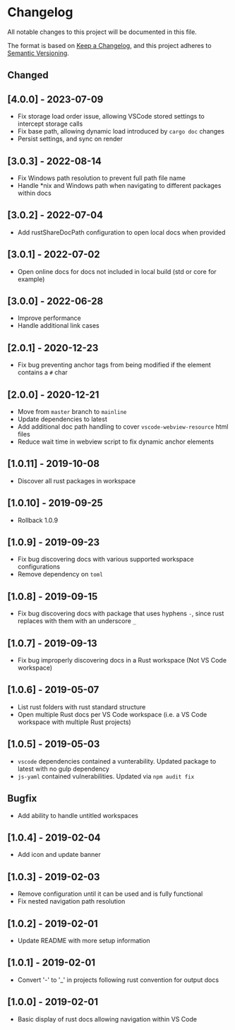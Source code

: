 # Changelog

All notable changes to this project will be documented in this file.

The format is based on [Keep a Changelog](https://keepachangelog.com/en/1.0.0/),
and this project adheres to [Semantic Versioning](https://semver.org/spec/v2.0.0.html).

## Changed

## [4.0.0] - 2023-07-09

- Fix storage load order issue, allowing VSCode stored settings to intercept storage calls
- Fix base path, allowing dynamic load introduced by `cargo doc` changes
- Persist settings, and sync on render

## [3.0.3] - 2022-08-14

- Fix Windows path resolution to prevent full path file name
- Handle *nix and Windows path when navigating to different packages within docs

## [3.0.2] - 2022-07-04

- Add rustShareDocPath configuration to open local docs when provided

## [3.0.1] - 2022-07-02

- Open online docs for docs not included in local build (std or core for example)

## [3.0.0] - 2022-06-28

- Improve performance
- Handle additional link cases

## [2.0.1] - 2020-12-23

- Fix bug preventing anchor tags from being modified if the element contains a `#` char

## [2.0.0] - 2020-12-21

- Move from `master` branch to `mainline`
- Update dependencies to latest
- Add additional doc path handling to cover `vscode-webview-resource` html files
- Reduce wait time in webview script to fix dynamic anchor elements

## [1.0.11] - 2019-10-08

- Discover all rust packages in workspace

## [1.0.10] - 2019-09-25

- Rollback 1.0.9

## [1.0.9] - 2019-09-23

- Fix bug discovering docs with various supported workspace configurations
- Remove dependency on `toml`

## [1.0.8] - 2019-09-15

- Fix bug discovering docs with package that uses hyphens `-`, since rust replaces with them with an underscore `_`

## [1.0.7] - 2019-09-13

- Fix bug improperly discovering docs in a Rust workspace (Not VS Code workspace)

## [1.0.6] - 2019-05-07

- List rust folders with rust standard structure
- Open multiple Rust docs per VS Code workspace (i.e. a VS Code workspace with multiple Rust projects)

## [1.0.5] - 2019-05-03

- `vscode` dependencies contained a vunterability. Updated package to latest with no gulp dependency
- `js-yaml` contained vulnerabilities. Updated via `npm audit fix`

## Bugfix

- Add ability to handle untitled workspaces

## [1.0.4] - 2019-02-04

- Add icon and update banner

## [1.0.3] - 2019-02-03

- Remove configuration until it can be used and is fully functional
- Fix nested navigation path resolution

## [1.0.2] - 2019-02-01

- Update README with more setup information

## [1.0.1] - 2019-02-01

- Convert '-' to '_' in projects following rust convention for output docs

## [1.0.0] - 2019-02-01

- Basic display of rust docs allowing navigation within VS Code
